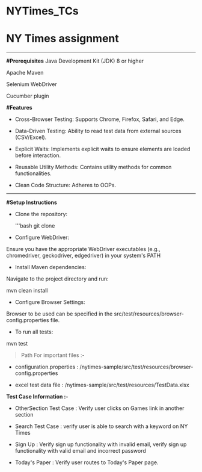 # NYTimes_TCs

# NY Times assignment

---

**#Prerequisites**
Java Development Kit (JDK) 8 or higher

Apache Maven

Selenium WebDriver

Cucumber plugin

**#Features**

- Cross-Browser Testing: Supports Chrome, Firefox, Safari, and Edge.

- Data-Driven Testing: Ability to read test data from external sources (CSV/Excel).

- Explicit Waits: Implements explicit waits to ensure elements are loaded before interaction.

- Reusable Utility Methods: Contains utility methods for common functionalities.

- Clean Code Structure: Adheres to OOPs.

---

**#Setup Instructions**

- Clone the repository:

	'''bash
	git clone<repository-url>


- Configure WebDriver:

Ensure you have the appropriate WebDriver executables (e.g., chromedriver, geckodriver, edgedriver) in your system's PATH

- Install Maven dependencies:

Navigate to the project directory and run:

mvn clean install

- Configure Browser Settings:

Browser to be used can be specified in the src/test/resources/browser-config.properties file.

- To run all tests:

mvn test

> Path For important files :-

- configuration.properties : /nytimes-sample/src/test/resources/browser-config.properties

- excel test data file : /nytimes-sample/src/test/resources/TestData.xlsx

**Test Case Information :-**

- OtherSection Test Case : Verify user clicks on Games link in another section

- Search Test Case : verify user is able to search with a keyword on NY Times 

- Sign Up : Verify sign up functionality with invalid email, verify sign up functionality with valid email and incorrect password

- Today's Paper : Verify user routes to Today's Paper page.


